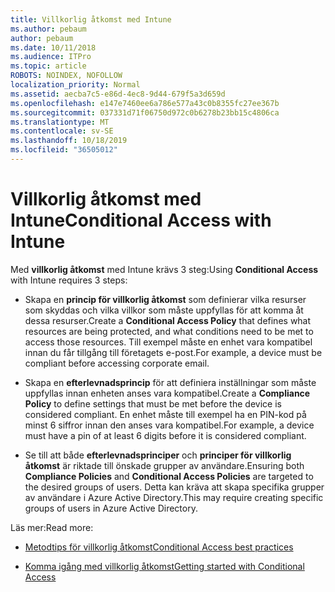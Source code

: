 ```yaml
---
title: Villkorlig åtkomst med Intune
ms.author: pebaum
author: pebaum
ms.date: 10/11/2018
ms.audience: ITPro
ms.topic: article
ROBOTS: NOINDEX, NOFOLLOW
localization_priority: Normal
ms.assetid: aecba7c5-e86d-4ec8-9d44-679f5a3d659d
ms.openlocfilehash: e147e7460ee6a786e577a43c0b8355fc27ee367b
ms.sourcegitcommit: 037331d71f06750d972c0b6278b23bb15c4806ca
ms.translationtype: MT
ms.contentlocale: sv-SE
ms.lasthandoff: 10/18/2019
ms.locfileid: "36505012"
---
```

# <a name="conditional-access-with-intune"></a><span data-ttu-id="c3d7a-102">Villkorlig åtkomst med Intune</span><span class="sxs-lookup"><span data-stu-id="c3d7a-102">Conditional Access with Intune</span></span>

<span data-ttu-id="c3d7a-103">Med **villkorlig åtkomst** med Intune krävs 3 steg:</span><span class="sxs-lookup"><span data-stu-id="c3d7a-103">Using **Conditional Access** with Intune requires 3 steps:</span></span> 
  
- <span data-ttu-id="c3d7a-104">Skapa en **princip för villkorlig åtkomst** som definierar vilka resurser som skyddas och vilka villkor som måste uppfyllas för att komma åt dessa resurser.</span><span class="sxs-lookup"><span data-stu-id="c3d7a-104">Create a **Conditional Access Policy** that defines what resources are being protected, and what conditions need to be met to access those resources.</span></span> <span data-ttu-id="c3d7a-105">Till exempel måste en enhet vara kompatibel innan du får tillgång till företagets e-post.</span><span class="sxs-lookup"><span data-stu-id="c3d7a-105">For example, a device must be compliant before accessing corporate email.</span></span> 
    
- <span data-ttu-id="c3d7a-106">Skapa en **efterlevnadsprincip** för att definiera inställningar som måste uppfyllas innan enheten anses vara kompatibel.</span><span class="sxs-lookup"><span data-stu-id="c3d7a-106">Create a **Compliance Policy** to define settings that must be met before the device is considered compliant.</span></span> <span data-ttu-id="c3d7a-107">En enhet måste till exempel ha en PIN-kod på minst 6 siffror innan den anses vara kompatibel.</span><span class="sxs-lookup"><span data-stu-id="c3d7a-107">For example, a device must have a pin of at least 6 digits before it is considered compliant.</span></span> 
    
- <span data-ttu-id="c3d7a-108">Se till att både **efterlevnadsprinciper** och **principer för villkorlig åtkomst** är riktade till önskade grupper av användare.</span><span class="sxs-lookup"><span data-stu-id="c3d7a-108">Ensuring both **Compliance Policies** and **Conditional Access Policies** are targeted to the desired groups of users.</span></span> <span data-ttu-id="c3d7a-109">Detta kan kräva att skapa specifika grupper av användare i Azure Active Directory.</span><span class="sxs-lookup"><span data-stu-id="c3d7a-109">This may require creating specific groups of users in Azure Active Directory.</span></span> 
    
<span data-ttu-id="c3d7a-110">Läs mer:</span><span class="sxs-lookup"><span data-stu-id="c3d7a-110">Read more:</span></span>
  
- [<span data-ttu-id="c3d7a-111">Metodtips för villkorlig åtkomst</span><span class="sxs-lookup"><span data-stu-id="c3d7a-111">Conditional Access best practices</span></span>](https://docs.microsoft.com/azure/active-directory/conditional-access/best-practices)
    
- [<span data-ttu-id="c3d7a-112">Komma igång med villkorlig åtkomst</span><span class="sxs-lookup"><span data-stu-id="c3d7a-112">Getting started with Conditional Access </span></span>](https://docs.microsoft.com/azure/active-directory/active-directory-conditional-access-azure-portal-get-started)
    

